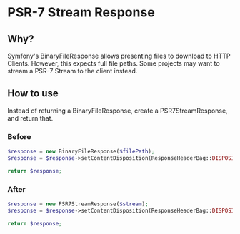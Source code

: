 # PSR-7 Stream Response

## Why?

Symfony's BinaryFileResponse allows presenting files to download to HTTP Clients. However, this expects full file paths.
Some projects may want to stream a PSR-7 Stream to the client instead.

## How to use

Instead of returning a BinaryFileResponse, create a PSR7StreamResponse, and return that.

### Before

```php
$response = new BinaryFileResponse($filePath);
$response = $response->setContentDisposition(ResponseHeaderBag::DISPOSITION_ATTACHMENT, 'my-file.mp3');

return $response;
```

### After

```php
$response = new PSR7StreamResponse($stream);
$response = $response->setContentDisposition(ResponseHeaderBag::DISPOSITION_ATTACHMENT, 'my-file.mp3');

return $response;
```
